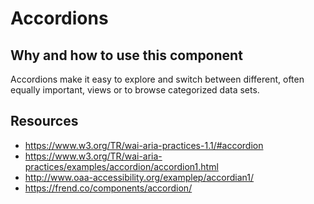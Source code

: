 # Accordions

## Why and how to use this component

Accordions make it easy to explore and switch between different, often equally important, views or to browse categorized data sets.

## Resources

-   https://www.w3.org/TR/wai-aria-practices-1.1/#accordion
-   https://www.w3.org/TR/wai-aria-practices/examples/accordion/accordion1.html
-   http://www.oaa-accessibility.org/examplep/accordian1/
-   https://frend.co/components/accordion/
